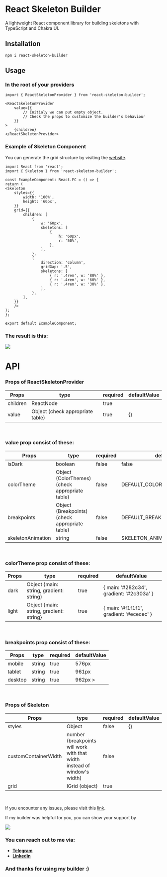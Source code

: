# React Skeleton Builder

A lightweight React component library for building skeletons with TypeScript and Chakra UI.


## Installation
``
npm i react-skeleton-builder
``

## Usage

### In the root of your providers
```
import { ReactSkeletonProvider } from 'react-skeleton-builder';

<ReactSkeletonProvider
    value={{
        // Initialy we can put empty object.
        // Check the props to customize the builder's behaviour
    }} 
>
    {children}
</ReactSkeletonProvider>
```
### Example of Skeleton Component
You can generate the grid structure by visiting the
[website](https://skeleton-generator.vercel.app/).

````
import React from 'react';
import { Skeleton } from 'react-skeleton-builder';

const ExampleComponent: React.FC = () => {
return (
<Skeleton
    styles={{
        width: '100%',
        height: '60px',
    }}
    grid={{
        children: [
            {
                w: '60px',
                skeletons: [
                    {
                        h: '60px',
                        r: '50%',
                    },
                ],
            },
            {
                direction: 'column',
                gridGap: '.5',
                skeletons: [
                    { r: '.4rem', w: '80%' },
                    { r: '.4rem', w: '60%' },
                    { r: '.4rem', w: '30%' },
                ],
            },
        ],
    }}
    />
);
};

export default ExampleComponent;
````

### The result is this:
<img src="https://skeleton-generator.vercel.app/example-of-skeleton.png" />

# API
### Props of ReactSkeletonProvider
| Props                | type                             | required | defaultValue |
|----------------------|----------------------------------|----------|--------------|
| children             | ReactNode                        | true     |              |
| value                | Object (check appropriate table) | true     | {}           |
<br />

### value prop consist of these:
| Props             | type                                           | required | defaultValue                      |
|-------------------|------------------------------------------------|----------|-----------------------------------|
| isDark            | boolean                                        | false    | false                             |
| colorTheme        | Object (ColorThemes) (check appropriate table) | false    | DEFAULT_COLOR_THEMES              |
| breakpoints       | Object (Breakpoints) (check appropriate table) | false    | DEFAULT_BREAKPOINTS               |
| skeletonAnimation | string                                         | false    | SKELETON_ANIMATION_VARIANTS.SLIDE |
<br />

### colorTheme prop consist of these:
| Props | type                                    | required | defaultValue                             |
|-------|-----------------------------------------|----------|------------------------------------------|
| dark  | Object {main: string, gradient: string} | true     | { main: '#282c34', gradient: '#2c303a' } |
| light | Object {main: string, gradient: string} | true     | { main: '#f1f1f1', gradient: '#ececec' } |
<br />

### breakpoints prop consist of these:
| Props   | type   | required | defaultValue |
|---------|--------|----------|--------------|
| mobile  | string | true     | 576px        |
| tablet  | string | true     | 961px        |
| desktop | string | true     | 962px >      |

<br />

### Props of Skeleton
| Props                | type                                                                     | required | defaultValue |
|----------------------|--------------------------------------------------------------------------|----------|--------------|
| styles               | Object                                                                   | false    | {}           |
| customContainerWidth | number (breakpoints will work with that width instead of window's width) | false    |              |
| grid                 | IGrid (object)                                                           | true     |              |
<br />

If you encounter any issues, please visit this [link](https://github.com/ASahak/skeleton-generator/issues).

If my builder was helpful for you, you can show your support by

[<img src="https://skeleton-generator.vercel.app/buy-me-a-coffee.png" />](https://buymeacoffee.com/asahak)


### You can reach out to me via:
- **[Telegram](https://t.me/A_Sahak)**
- **[Linkedin](https://www.linkedin.com/in/arthur-sahakyan-276abb158/)**

### And thanks for using my builder :)